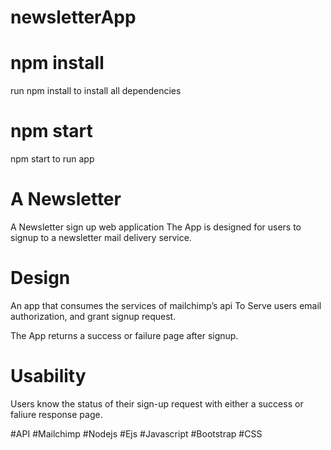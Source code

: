 # newsletterApp

# npm install
run npm install to install all dependencies

# npm start
npm start to run app

# A Newsletter 

A Newsletter sign up web application The App is designed for users to signup to a newsletter mail delivery service. 

# Design 

An app that consumes the services of mailchimp’s api To Serve users email authorization, and grant signup request. 

The App returns a success or failure page after signup.

# Usability

Users know the status of their sign-up request with either a success or faliure response page.

#API 
#Mailchimp 
#Nodejs 
#Ejs 
#Javascript 
#Bootstrap 
#CSS